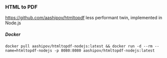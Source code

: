 ### HTML to PDF ###

https://github.com/aashipov/htmltopdf less performant twin, implemented in Node.js

##### Docker #####

```docker pull aashipov/htmltopdf-nodejs:latest && docker run -d --rm --name=htmltopdf-nodejs -p 8080:8080 aashipov/htmltopdf-nodejs:latest```
